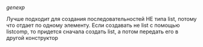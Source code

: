 *genexp*

 Лучше подходит для создания последовательностей НЕ типа list, потому что отдает по одному элементу. Если создавать не list с помощью listcomp, то придется сначала создать list, а потом передать его в другой конструктор
